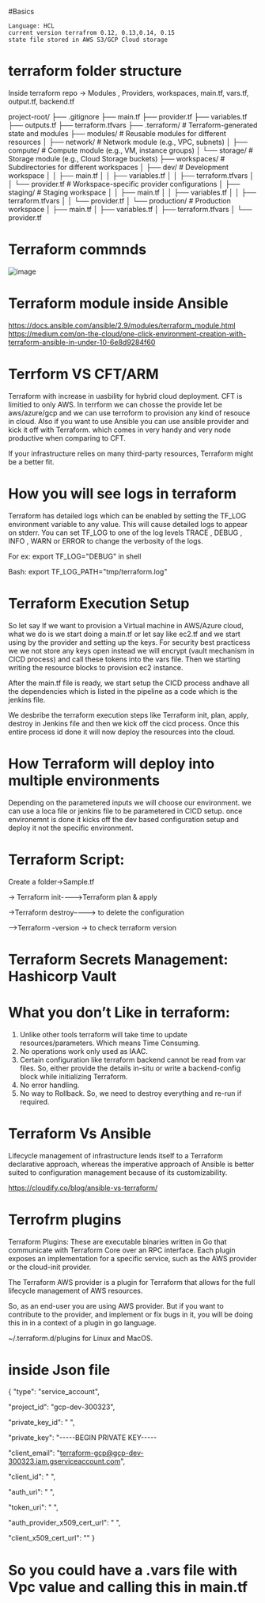 #Basics

    Language: HCL
    current version terrafrom 0.12, 0.13,0.14, 0.15
    state file stored in AWS S3/GCP Cloud storage
    
# terraform folder structure

Inside terraform repo -> Modules , Providers, workspaces, main.tf, vars.tf, output.tf, backend.tf

project-root/
├── .gitignore
├── main.tf
├── provider.tf
├── variables.tf
├── outputs.tf
├── terraform.tfvars
├── .terraform/                # Terraform-generated state and modules
├── modules/                   # Reusable modules for different resources
│   ├── network/               # Network module (e.g., VPC, subnets)
│   ├── compute/               # Compute module (e.g., VM, instance groups)
│   └── storage/               # Storage module (e.g., Cloud Storage buckets)
├── workspaces/                # Subdirectories for different workspaces
│   ├── dev/                   # Development workspace
│   │   ├── main.tf
│   │   ├── variables.tf
│   │   ├── terraform.tfvars
│   │   └── provider.tf        # Workspace-specific provider configurations
│   ├── staging/               # Staging workspace
│   │   ├── main.tf
│   │   ├── variables.tf
│   │   ├── terraform.tfvars
│   │   └── provider.tf
│   └── production/            # Production workspace
│       ├── main.tf
│       ├── variables.tf
│       ├── terraform.tfvars
│       └── provider.tf


# Terraform commnds

   ![image](https://github.com/user-attachments/assets/2059c7a6-a297-4db0-b00b-f9354a7409fb)




# Terraform module inside Ansible
https://docs.ansible.com/ansible/2.9/modules/terraform_module.html
https://medium.com/on-the-cloud/one-click-environment-creation-with-terraform-ansible-in-under-10-6e8d9284f60

# Terrform VS CFT/ARM

Terraform with increase in uasbility for hybrid cloud deployment. CFT is limitied to only AWS. In terrform we can chosse the provide let be aws/azure/gcp and we can use terroform to provision any kind of resouce in cloud. Also if you want to use Ansible you can use ansible provider and kick it off with Terraform. which comes in very handy and very node productive when comparing to CFT.

If your infrastructure relies on many third-party resources, Terraform might be a better fit.

# How you will see logs in terraform
Terraform has detailed logs which can be enabled by setting the TF_LOG environment variable to any value. This will cause detailed logs to appear on stderr. You can set TF_LOG to one of the log levels TRACE , DEBUG , INFO , WARN or ERROR to change the verbosity of the logs.

For ex: export TF_LOG="DEBUG" in shell

Bash: export TF_LOG_PATH="tmp/terraform.log"


# Terraform Execution Setup

So let say If we want to provision a Virtual machine in AWS/Azure cloud, what we do is we start doing a main.tf or let say like ec2.tf and we start using by the provider and setting up the keys. For security best practicess we we not store any keys open instead we will encrypt (vault mechanism in CICD process) and call these tokens into the vars file. Then we starting writing the resource blocks to provision ec2 instance.

After the main.tf file is ready, we start setup the CICD process andhave all the dependencies which is listed in the  pipeline as a code which is the jenkins file.

We desbribe the terraform execution steps like Terraform init, plan, apply, destroy in Jenkins file and then we kick off the cicd process. Once this entire process id done it will now deploy the resources into the cloud.

# How Terraform will deploy into multiple environments

Depending on the parametered inputs we will choose our environment. we can use a loca file or jenkins file to be parametered in CICD setup. once environemnt is done it kicks off the dev based configuration setup and deploy it not the specific environment.


# Terraform Script:
Create a folder->Sample.tf 

-> Terraform init---->Terraform plan & apply

->Terraform destroy–---> to delete the configuration

-->Terraform -version -> to check terraform version


# Terraform Secrets Management: Hashicorp Vault

# What you don’t Like in terraform: 

1.	Unlike other tools terraform will take time to update resources/parameters. Which means Time Consuming.
2.	No operations work only used as IAAC.
3.	Certain configuration like terraform backend cannot be read from var files. So, either provide the details in-situ or write a backend-config block while initializing Terraform.
4.	No error handling.
5.	No way to Rollback. So, we need to destroy everything and re-run if required.

# Terraform Vs Ansible
Lifecycle management of infrastructure lends itself to a Terraform declarative approach, whereas the imperative approach of Ansible is better suited to configuration management because of its customizability.

https://cloudify.co/blog/ansible-vs-terraform/

# Terrofrm plugins

Terraform Plugins: These are executable binaries written in Go that communicate with Terraform Core over an RPC interface. Each plugin exposes an implementation for a specific service, such as the AWS provider or the cloud-init provider.

The Terraform AWS provider is a plugin for Terraform that allows for the full lifecycle management of AWS resources.

So, as an end-user you are using AWS provider.
But if you want to contribute to the provider, and implement or fix bugs in it, you will be doing this in in a context of a plugin in go language.

~/.terraform.d/plugins for Linux and MacOS.

# inside Json file

{
  "type": "service_account",
  
  "project_id": "gcp-dev-300323",
  
  "private_key_id": " ",
  
  "private_key": "-----BEGIN PRIVATE KEY-----
  
  "client_email": "terraform-gcp@gcp-dev-300323.iam.gserviceaccount.com",
  
  "client_id": " ",
  
  "auth_uri": " ",
  
  "token_uri": " ",
  
  "auth_provider_x509_cert_url": " ",
  
  "client_x509_cert_url": ""
}

# So you could have a .vars file with Vpc value and calling this in main.tf

